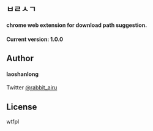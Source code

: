 ## ㅂㄹㅅㄱ

#### chrome web extension for download path suggestion.
#### Current version: 1.0.0

## Author

#### laoshanlong

Twitter [@rabbit_airu](https://twitter.com/rabbit_airu)

## License

wtfpl
